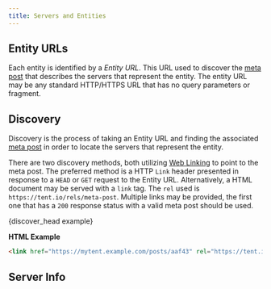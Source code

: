 ```yaml
---
title: Servers and Entities
---
```


## Entity URLs

Each entity is identified by a *Entity URL*. This URL used to discover the [meta
post](/docs/post-types#meta) that describes the servers that represent the
entity. The entity URL may be any standard HTTP/HTTPS URL that has no query
parameters or fragment.

## Discovery

Discovery is the process of taking an Entity URL and finding the associated
[meta post](/docs/post-types#meta) in order to locate the servers that represent
the entity.

There are two discovery methods, both utilizing [Web
Linking](https://tools.ietf.org/html/rfc5988) to point to the meta post. The
preferred method is a HTTP `Link` header presented in response to a `HEAD` or
`GET` request to the Entity URL.  Alternatively, a HTML document may be served
with a `link` tag. The `rel` used is `https://tent.io/rels/meta-post`. Multiple
links may be provided, the first one that has a `200` response status with
a valid meta post should be used.

{discover_head example}

**HTML Example**

```html
<link href="https://mytent.example.com/posts/aaf43" rel="https://tent.io/rels/meta-post"/>
```

## Server Info
